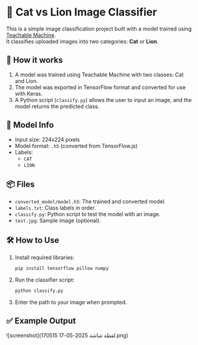 # 🐾 Cat vs Lion Image Classifier

This is a simple image classification project built with a model trained using [Teachable Machine](https://teachablemachine.withgoogle.com/).  
It classifies uploaded images into two categories: **Cat** or **Lion**.

## 🚀 How it works

1. A model was trained using Teachable Machine with two classes: Cat and Lion.
2. The model was exported in TensorFlow format and converted for use with Keras.
3. A Python script (`classify.py`) allows the user to input an image, and the model returns the predicted class.

## 🧠 Model Info

- Input size: 224x224 pixels
- Model format: `.h5` (converted from TensorFlow.js)
- Labels:  
  - `CAT`  
  - `LION`

## 📦 Files

- `converted_model/model.h5`: The trained and converted model.
- `labels.txt`: Class labels in order.
- `classify.py`: Python script to test the model with an image.
- `test.jpg`: Sample image (optional).

## 🛠 How to Use

1. Install required libraries:
    ```bash
    pip install tensorflow pillow numpy
    ```

2. Run the classifier script:
    ```bash
    python classify.py
    ```

3. Enter the path to your image when prompted.

## ✅ Example Output

![screenshot](لقطة شاشة 2025-05-17 170515.png)
